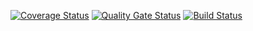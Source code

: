 [![Coverage Status](https://coveralls.io/repos/seekerk/gtest/badge.svg?branch=master)](https://coveralls.io/github/seekerk/gtest?branch=master)
[![Quality Gate Status](https://sonarcloud.io/api/project_badges/measure?project=Kalyushin_task1&metric=alert_status)](https://sonarcloud.io/dashboard?id=Kalyushin_task1)
[![Build Status](https://travis-ci.org/Kalyushin/task1.svg?branch=master)](https://travis-ci.org/Kalyushin/task1)
